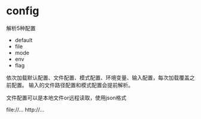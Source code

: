 # config


解析5种配置
* default
* file
* mode
* env
* flag

依次加载默认配置、文件配置、模式配置、环境变量、输入配置，每次加载覆盖之前配置。
输入的文件路径配置和模式配置会提前解析。


文件配置可以是本地文件or远程读取，使用json格式

file://...
http://...